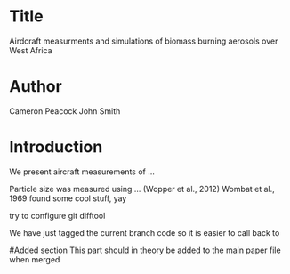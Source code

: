 # Title

Airdcraft measurments and simulations of biomass burning aerosols over West Africa

# Author
Cameron Peacock
John Smith

# Introduction
We present aircraft measurements of ...

Particle size was measured using ... (Wopper et al., 2012)
Wombat et al., 1969 found some cool stuff, yay

try to configure git difftool

We have just tagged the current branch code so it is easier to call back to

#Added section
This part should in theory be added to the main paper file when merged

